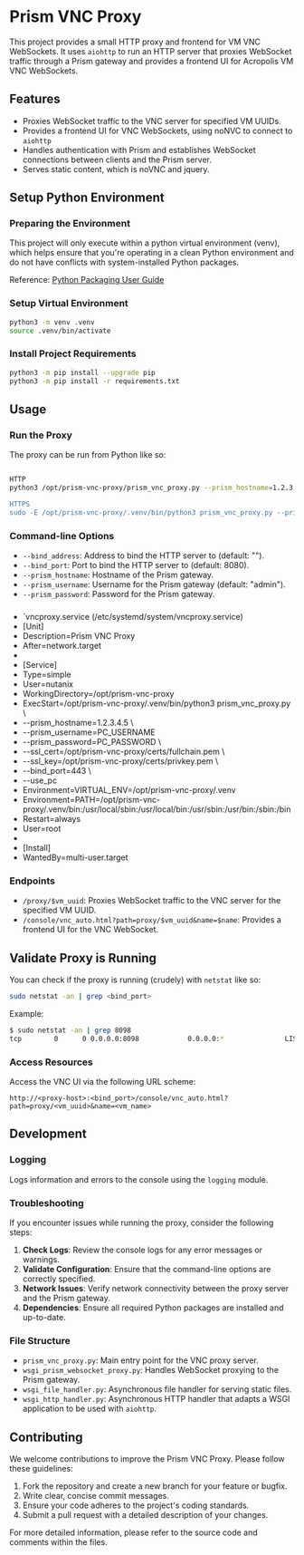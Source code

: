 # Prism VNC Proxy

This project provides a small HTTP proxy and frontend for VM VNC WebSockets. It uses `aiohttp` to run an HTTP server that proxies WebSocket traffic through a Prism gateway and provides a frontend UI for Acropolis VM VNC WebSockets.

## Features
- Proxies WebSocket traffic to the VNC server for specified VM UUIDs.
- Provides a frontend UI for VNC WebSockets, using noNVC to connect to `aiohttp`
- Handles authentication with Prism and establishes WebSocket connections between clients and the Prism server.
- Serves static content, which is noVNC and jquery.

## Setup Python Environment

### Preparing the Environment
This project will only execute within a python virtual environment (venv), which helps ensure that you're operating in a clean Python environment and do not have conflicts with system-installed Python packages.

Reference: [Python Packaging User Guide](https://packaging.python.org/en/latest/guides/installing-using-pip-and-virtual-environments/)

### Setup Virtual Environment
```sh
python3 -m venv .venv
source .venv/bin/activate
```

### Install Project Requirements
```sh
python3 -m pip install --upgrade pip
python3 -m pip install -r requirements.txt
```

## Usage

### Run the Proxy
The proxy can be run from Python like so:
```sh

HTTP
python3 /opt/prism-vnc-proxy/prism_vnc_proxy.py --prism_hostname=1.2.3.4 --prism_username=PC_USERNAME --prism_password=PC_PASSWORD --bind_port=8080 --use_pc'

HTTPS
sudo -E /opt/prism-vnc-proxy/.venv/bin/python3 prism_vnc_proxy.py --prism_hostname=1.2.3.4 --prism_username=PC_USERNAME --prism_password=PC_PASSWORD --ssl_cert=/opt/prism-vnc-proxy/certs/fullchain.pem --ssl_key=/opt/prism-vnc-proxy/certs/privkey.pem --bind_port=443 --use_pc

```

### Command-line Options
- `--bind_address`: Address to bind the HTTP server to (default: "").
- `--bind_port`: Port to bind the HTTP server to (default: 8080).
- `--prism_hostname`: Hostname of the Prism gateway.
- `--prism_username`: Username for the Prism gateway (default: "admin").
- `--prism_password`: Password for the Prism gateway.

###
- `vncproxy.service (/etc/systemd/system/vncproxy.service)
- [Unit]
- Description=Prism VNC Proxy
- After=network.target
- 
- [Service]
- Type=simple
- User=nutanix
- WorkingDirectory=/opt/prism-vnc-proxy
- ExecStart=/opt/prism-vnc-proxy/.venv/bin/python3 prism_vnc_proxy.py \
-   --prism_hostname=1.2.3.4.5 \
-   --prism_username=PC_USERNAME
-   --prism_password=PC_PASSWORD \
-   --ssl_cert=/opt/prism-vnc-proxy/certs/fullchain.pem \
-   --ssl_key=/opt/prism-vnc-proxy/certs/privkey.pem \
-   --bind_port=443 \
-   --use_pc
- Environment=VIRTUAL_ENV=/opt/prism-vnc-proxy/.venv
- Environment=PATH=/opt/prism-vnc-proxy/.venv/bin:/usr/local/sbin:/usr/local/bin:/usr/sbin:/usr/bin:/sbin:/bin
- Restart=always
- User=root
- 
- [Install]
- WantedBy=multi-user.target

### Endpoints
- `/proxy/$vm_uuid`: Proxies WebSocket traffic to the VNC server for the specified VM UUID.
- `/console/vnc_auto.html?path=proxy/$vm_uuid&name=$name`: Provides a frontend UI for the VNC WebSocket.

## Validate Proxy is Running
You can check if the proxy is running (crudely) with `netstat` like so:
```sh
sudo netstat -an | grep <bind_port>
```
Example:
```sh
$ sudo netstat -an | grep 8098
tcp        0      0 0.0.0.0:8098            0.0.0.0:*               LISTEN
```

### Access Resources
Access the VNC UI via the following URL scheme:
```
http://<proxy-host>:<bind_port>/console/vnc_auto.html?path=proxy/<vm_uuid>&name=<vm_name>
```

## Development

### Logging
Logs information and errors to the console using the `logging` module.

### Troubleshooting
If you encounter issues while running the proxy, consider the following steps:
1. **Check Logs**: Review the console logs for any error messages or warnings.
2. **Validate Configuration**: Ensure that the command-line options are correctly specified.
3. **Network Issues**: Verify network connectivity between the proxy server and the Prism gateway.
4. **Dependencies**: Ensure all required Python packages are installed and up-to-date.

### File Structure
- `prism_vnc_proxy.py`: Main entry point for the VNC proxy server.
- `wsgi_prism_websocket_proxy.py`: Handles WebSocket proxying to the Prism gateway.
- `wsgi_file_handler.py`: Asynchronous file handler for serving static files.
- `wsgi_http_handler.py`: Asynchronous HTTP handler that adapts a WSGI application to be used with `aiohttp`.

## Contributing
We welcome contributions to improve the Prism VNC Proxy. Please follow these guidelines:
1. Fork the repository and create a new branch for your feature or bugfix.
2. Write clear, concise commit messages.
3. Ensure your code adheres to the project's coding standards.
4. Submit a pull request with a detailed description of your changes.

For more detailed information, please refer to the source code and comments within the files.
